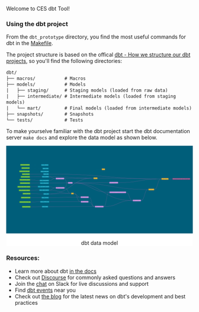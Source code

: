 Welcome to CES dbt Tool!

### Using the dbt project

From the `dbt_prototype` directory, you find the most useful commands for dbt in the [Makefile](../makefile).

The project structure is based on the offical [dbt - How we structure our dbt projects](https://docs.getdbt.com/best-practices/how-we-structure/1-guide-overview), so you'll find the following directories:
```
dbt/
├── macros/           # Macros
├── models/           # Models
|   ├── staging/      # Staging models (loaded from raw data)
|   ├── intermediate/ # Intermediate models (loaded from staging models)
|   └── mart/         # Final models (loaded from intermediate models)
├── snapshots/        # Snapshots
└── tests/            # Tests
```

To make yourselve familiar with the dbt project start the dbt documentation server `make docs` and explore the data model as shown below.

<div align="center" style="background-color:white">
    <img src="../../docs/images/dbt-data-model.png" alt="dbt data model">
    <p>
        dbt data model
    </p>
</div>

### Resources:
- Learn more about dbt [in the docs](https://docs.getdbt.com/docs/introduction)
- Check out [Discourse](https://discourse.getdbt.com/) for commonly asked questions and answers
- Join the [chat](https://community.getdbt.com/) on Slack for live discussions and support
- Find [dbt events](https://events.getdbt.com) near you
- Check out [the blog](https://blog.getdbt.com/) for the latest news on dbt's development and best practices
